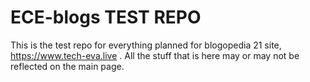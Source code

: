 # ECE-blogs TEST REPO
This is the test repo for everything planned for blogopedia 21 site, https://www.tech-eva.live .
All the stuff that is here may or may not be reflected on the main page.